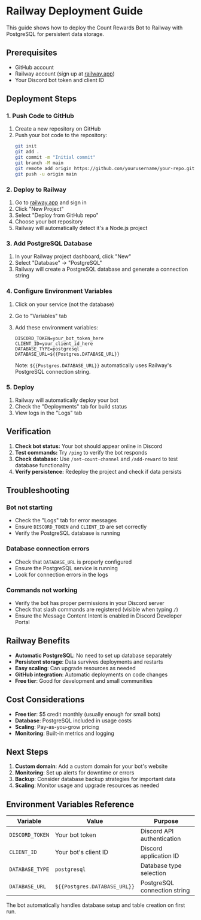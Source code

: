 # Railway Deployment Guide

This guide shows how to deploy the Count Rewards Bot to Railway with PostgreSQL for persistent data storage.

## Prerequisites

- GitHub account
- Railway account (sign up at [railway.app](https://railway.app))
- Your Discord bot token and client ID

## Deployment Steps

### 1. Push Code to GitHub

1. Create a new repository on GitHub
2. Push your bot code to the repository:
   ```bash
   git init
   git add .
   git commit -m "Initial commit"
   git branch -M main
   git remote add origin https://github.com/yourusername/your-repo.git
   git push -u origin main
   ```

### 2. Deploy to Railway

1. Go to [railway.app](https://railway.app) and sign in
2. Click "New Project"
3. Select "Deploy from GitHub repo"
4. Choose your bot repository
5. Railway will automatically detect it's a Node.js project

### 3. Add PostgreSQL Database

1. In your Railway project dashboard, click "New"
2. Select "Database" → "PostgreSQL"
3. Railway will create a PostgreSQL database and generate a connection string

### 4. Configure Environment Variables

1. Click on your service (not the database)
2. Go to "Variables" tab
3. Add these environment variables:
   ```
   DISCORD_TOKEN=your_bot_token_here
   CLIENT_ID=your_client_id_here
   DATABASE_TYPE=postgresql
   DATABASE_URL=${{Postgres.DATABASE_URL}}
   ```

   Note: `${{Postgres.DATABASE_URL}}` automatically uses Railway's PostgreSQL connection string.

### 5. Deploy

1. Railway will automatically deploy your bot
2. Check the "Deployments" tab for build status
3. View logs in the "Logs" tab

## Verification

1. **Check bot status:** Your bot should appear online in Discord
2. **Test commands:** Try `/ping` to verify the bot responds
3. **Check database:** Use `/set-count-channel` and `/add-reward` to test database functionality
4. **Verify persistence:** Redeploy the project and check if data persists

## Troubleshooting

### Bot not starting
- Check the "Logs" tab for error messages
- Ensure `DISCORD_TOKEN` and `CLIENT_ID` are set correctly
- Verify the PostgreSQL database is running

### Database connection errors
- Check that `DATABASE_URL` is properly configured
- Ensure the PostgreSQL service is running
- Look for connection errors in the logs

### Commands not working
- Verify the bot has proper permissions in your Discord server
- Check that slash commands are registered (visible when typing `/`)
- Ensure the Message Content Intent is enabled in Discord Developer Portal

## Railway Benefits

- **Automatic PostgreSQL**: No need to set up database separately
- **Persistent storage**: Data survives deployments and restarts
- **Easy scaling**: Can upgrade resources as needed
- **GitHub integration**: Automatic deployments on code changes
- **Free tier**: Good for development and small communities

## Cost Considerations

- **Free tier**: $5 credit monthly (usually enough for small bots)
- **Database**: PostgreSQL included in usage costs
- **Scaling**: Pay-as-you-grow pricing
- **Monitoring**: Built-in metrics and logging

## Next Steps

1. **Custom domain**: Add a custom domain for your bot's website
2. **Monitoring**: Set up alerts for downtime or errors
3. **Backup**: Consider database backup strategies for important data
4. **Scaling**: Monitor usage and upgrade resources as needed

## Environment Variables Reference

| Variable | Value | Purpose |
|----------|-------|---------|
| `DISCORD_TOKEN` | Your bot token | Discord API authentication |
| `CLIENT_ID` | Your bot's client ID | Discord application ID |
| `DATABASE_TYPE` | `postgresql` | Database type selection |
| `DATABASE_URL` | `${{Postgres.DATABASE_URL}}` | PostgreSQL connection string |

The bot automatically handles database setup and table creation on first run.
